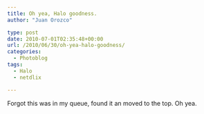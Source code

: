 ```yaml
---
title: Oh yea, Halo goodness.
author: "Juan Orozco" 

type: post
date: 2010-07-01T02:35:48+00:00
url: /2010/06/30/oh-yea-halo-goodness/
categories:
  - Photoblog
tags:
  - Halo
  - netdlix

---
```

Forgot this was in my queue, found it an moved to the top. Oh yea.

[<img src="http://juanthedesigner.files.wordpress.com/2010/06/p_1600_1200_d298834d-716c-4e0a-b85b-3a5ce123e71e1.jpeg?w=580" alt="" class="alignnone size-full" data-recalc-dims="1" />][1]

 [1]: http://juanthedesigner.files.wordpress.com/2010/06/p_1600_1200_d298834d-716c-4e0a-b85b-3a5ce123e71e1.jpeg?w=580